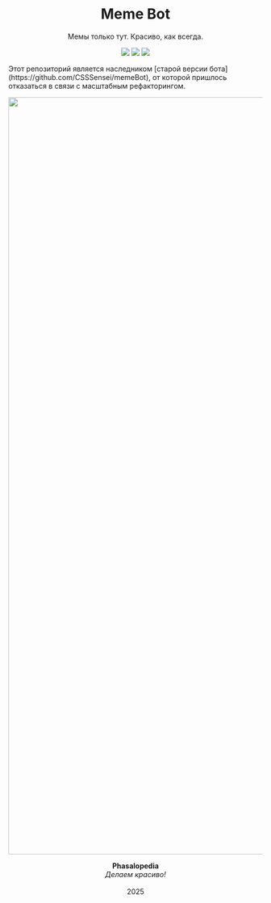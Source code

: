 <h1 align="center">Meme Bot</h1>
<p align="center">
Мемы только тут. Красиво, как всегда.
</p>
<p align="center">
<img src="https://img.shields.io/badge/made%20by-CSSSensei,%20MaxMavr-945D87">
<img src="https://img.shields.io/badge/Phasalopedia-EDD1EC">
<img src="https://img.shields.io/badge/version-2.0.0-D71232">
</p>
Этот репозиторий является наследником [старой версии бота](https://github.com/CSSSensei/memeBot), от которой пришлось отказаться в связи с масштабным рефакторингом.

<p align="center">
  <img src="https://yan-toples.ru/Phasalo/phasalopedia_logo.png" width="1500" alt="Phasalo">
</p>

<p align="center">
<b>Phasalopedia</b><br>
<i>Делаем красиво!</i><br><br>
2025
</p>
